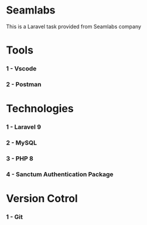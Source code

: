 # Seamlabs
This is a Laravel task provided from Seamlabs company 

# Tools
### 1 - Vscode
### 2 - Postman

# Technologies
### 1 - Laravel 9
### 2 - MySQL
### 3 - PHP 8
### 4 - Sanctum Authentication Package

# Version Cotrol 
### 1 - Git

